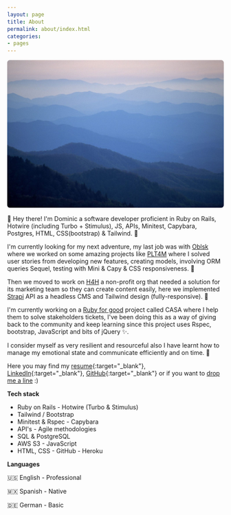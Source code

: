 ```yaml
---
layout: page
title: About
permalink: about/index.html
categories:
- pages
---
```


<div><img src='/images/blue_ridge.jpg' alt='Blue Ridge Mountains' class="about-image" style="border-radius:0.375rem;"/></div>

<!-- above is a tiny little tweak! p tags have a little of top space.
if you want your image on the about page to be flush with the name
bit of the website, wrap the img in a div! -->


👋 Hey there! I'm Dominic a software developer proficient in Ruby on Rails, Hotwire (including Turbo + Stimulus), JS, APIs, Minitest, Capybara, Postgres, HTML, CSS(bootstrap) & Tailwind. 🚀


I'm currently looking for my next adventure, my last job was with [Oblsk](https://oblsk.com) where we worked on some amazing projects like [PLT4M](plt4m.com) where I solved user stories from developing new features, creating models, involving ORM queries Sequel, testing with Mini & Capy & CSS responsiveness. 🏃

Then we moved to work on [H4H](haymakersforhope.org) a non-profit org that needed a solution for its marketing team so they can create content easily, here  we implemented [Strapi](https://strapi.io/) API as a headless CMS and Tailwind design (fully-responsive). 🥊

I'm currently working on a [Ruby for good](https://rubyforgood.org/) project called CASA where I help them to solve stakeholders tickets, I've been doing this as a way of giving back to the community and keep learning since this project uses Rspec, bootstrap, JavaScript and bits of jQuery ✨.
        
I consider myself as very resilient and resourceful also I have learnt how to manage my emotional state and communicate efficiently and on time. 🔑

Here you may find my [resume](https://standardresume.co/r/dominic-lizarraga){:target="_blank"}, [LinkedIn](https://www.linkedin.com/in/dominiclizarraga/){:target="_blank"}, [GitHub](https://github.com/dominiclizarraga){:target="_blank"} or if you want to [drop me a line](mailto:domi@hey.com) :) 

**Tech stack**

- Ruby on Rails - Hotwire (Turbo & Stimulus)
- Tailwind / Bootstrap
- Minitest & Rspec - Capybara
- API's - Agile methodologies
- SQL & PostgreSQL
- AWS S3 - JavaScript
- HTML, CSS - GitHub - Heroku


**Languages**


🇺🇸 English - Professional

        
🇲🇽 Spanish - Native

        
🇩🇪 German - Basic

        
